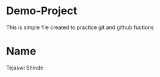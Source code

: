 # Demo-Project
This is simple file created to practice git and github fuctions

# Name
Tejaswi Shinde
